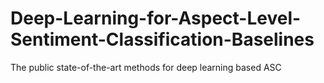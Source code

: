 # Deep-Learning-for-Aspect-Level-Sentiment-Classification-Baselines
The public state-of-the-art methods for deep learning based ASC
